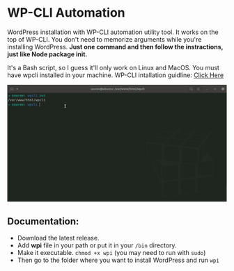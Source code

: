 # WP-CLI Automation
WordPress installation with WP-CLI automation utility tool. It works on the top of WP-CLI. You don't need to memorize arguments while you're installing WordPress. **Just one command and then follow the instractions, just like Node package init.**

It's a Bash script, so I guess it'll only work on Linux and MacOS. 
You must have wpcli installed in your machine. WP-CLI intallation guidline: [Click Here](https://wp-cli.org/)

![wpi demo](https://github.com/AbmSourav/wpcli-automation/blob/dev/doc/wpi-automation-demo.gif)

## Documentation:
* Download the latest release. 
* Add **wpi** file in your path or put it in your `/bin` directory.
* Make it executable. `chmod +x wpi` (you may need to run with `sudo`)
* Then go to the folder where you want to install WordPress and run `wpi`
